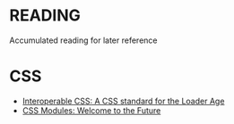 # READING
Accumulated reading for later reference

# CSS
- [Interoperable CSS: A CSS standard for the Loader Age](http://glenmaddern.com/articles/interoperable-css)
- [CSS Modules: Welcome to the Future](http://glenmaddern.com/articles/css-modules)
